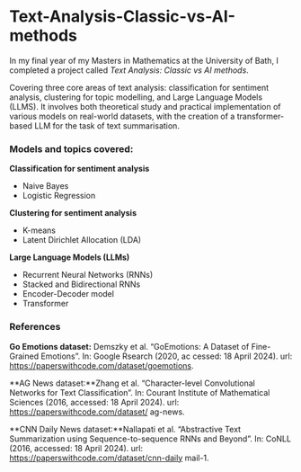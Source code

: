 # Text-Analysis-Classic-vs-AI-methods
In my final year of my Masters in Mathematics at the University of Bath, I completed a project called *Text Analysis: Classic vs AI methods*.


Covering three core areas of text analysis: classification for sentiment analysis, clustering for topic modelling, and
Large Language Models (LLMS). It involves both theoretical study and practical implementation of various models
on real-world datasets, with the creation of a transformer-based LLM for the task of text summarisation.

### Models and topics covered:

**Classification for sentiment analysis**
- Naive Bayes
- Logistic Regression

**Clustering for sentiment analysis**
- K-means
- Latent Dirichlet Allocation (LDA)

**Large Language Models (LLMs)**
- Recurrent Neural Networks (RNNs)
- Stacked and Bidirectional RNNs
- Encoder-Decoder model
- Transformer


### References

**Go Emotions dataset:** Demszky et al. “GoEmotions: A Dataset of Fine-Grained Emotions”. In: Google Rsearch (2020, ac
cessed: 18 April 2024). url: https://paperswithcode.com/dataset/goemotions.

**AG News dataset:**Zhang et al. “Character-level Convolutional Networks for Text Classification”. In: Courant Institute of
 Mathematical Sciences (2016, accessed: 18 April 2024). url: https://paperswithcode.com/dataset/
 ag-news.

**CNN Daily News dataset:**Nallapati et al. “Abstractive Text Summarization using Sequence-to-sequence RNNs and Beyond”. In:
 CoNLL (2016, accessed: 18 April 2024). url: https://paperswithcode.com/dataset/cnn-daily
mail-1.
